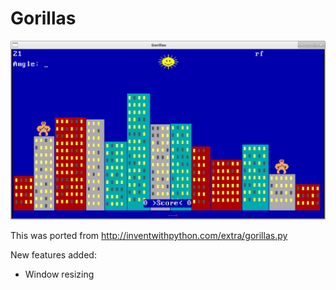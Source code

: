 # Gorillas

![Gorillas](/screenshots/game.png?raw=true "Gorillas screenshot")

This was ported from
http://inventwithpython.com/extra/gorillas.py

New features added:
 * Window resizing
